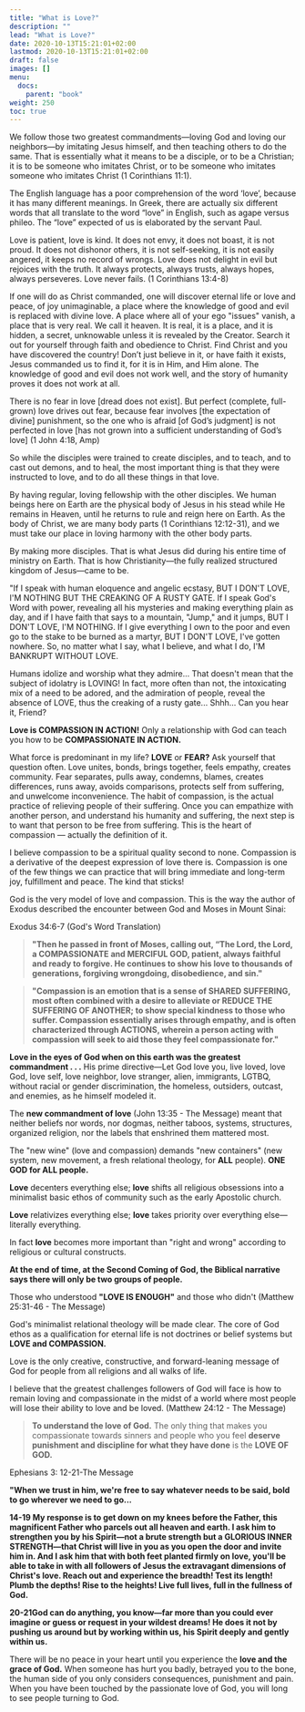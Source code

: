 ```yaml
---
title: "What is Love?"
description: ""
lead: "What is Love?"
date: 2020-10-13T15:21:01+02:00
lastmod: 2020-10-13T15:21:01+02:00
draft: false
images: []
menu:
  docs:
    parent: "book"
weight: 250
toc: true
---
```


We follow those two greatest commandments—loving God and loving our neighbors—by imitating Jesus himself, and then teaching others to do the same. That is essentially what it means to be a disciple, or to be a Christian; it is to be someone who imitates Christ, or to be someone who imitates someone who imitates Christ (1 Corinthians 11:1).

The English language has a poor comprehension of the word ‘love’, because it has many different meanings. In Greek, there are actually six different words that all translate to the word “love” in English, such as agape versus phileo. The “love” expected of us is elaborated by the servant Paul.

Love is patient, love is kind. It does not envy, it does not boast, it is not proud. It does not dishonor others, it is not self-seeking, it is not easily angered, it keeps no record of wrongs. Love does not delight in evil but rejoices with the truth. It always protects, always trusts, always hopes, always perseveres. Love never fails. (1 Corinthians 13:4-8)

If one will do as Christ commanded, one will discover eternal life or love and peace, of joy unimaginable, a place where the knowledge of good and evil is replaced with divine love. A place where all of your ego "issues" vanish, a place that is very real. We call it heaven. It is real, it is a place, and it is hidden, a secret, unknowable unless it is revealed by the Creator. Search it out for yourself through faith and obedience to Christ. Find Christ and you have discovered the country! Don’t just believe in it, or have faith it exists, Jesus commanded us to find it, for it is in Him, and Him alone. The knowledge of good and evil does not work well, and the story of humanity proves it does not work at all. 

There is no fear in love [dread does not exist]. But perfect (complete, full-grown) love drives out fear, because fear involves [the expectation of divine] punishment, so the one who is afraid [of God’s judgment] is not perfected in love [has not grown into a sufficient understanding of God’s love] (1 John 4:18, Amp)

So while the disciples were trained to create disciples, and to teach, and to cast out demons, and to heal, the most important thing is that they were instructed to love, and to do all these things in that love.

By having regular, loving fellowship with the other disciples. We human beings here on Earth are the physical body of Jesus in his stead while He remains in Heaven, until he returns to rule and reign here on Earth. As the body of Christ, we are many body parts (1 Corinthians 12:12-31), and we must take our place in loving harmony with the other body parts.

By making more disciples. That is what Jesus did during his entire time of ministry on Earth. That is how Christianity—the fully realized structured kingdom of Jesus—came to be.

"If I speak with human eloquence and angelic ecstasy, BUT I DON'T LOVE, I'M NOTHING BUT THE CREAKING OF A RUSTY GATE. If I speak God's Word with power, revealing all his mysteries and making everything plain as day, and if I have faith that says to a mountain, "Jump," and it jumps, BUT I DON'T LOVE, I'M NOTHING. If I give everything I own to the poor and even go to the stake to be burned as a martyr, BUT I DON'T LOVE, I've gotten nowhere. So, no matter what I say, what I believe, and what I do, I'M BANKRUPT WITHOUT LOVE.

Humans idolize and worship what they admire... That doesn't mean that the subject of idolatry is LOVING! In fact, more often than not, the intoxicating mix of a need to be adored, and the admiration of people, reveal the absence of LOVE, thus the creaking of a rusty gate... Shhh... Can you hear it, Friend?

**Love is COMPASSION IN ACTION!** Only a relationship with God can teach you how to be **COMPASSIONATE IN ACTION.**

What force is predominant in my life? **LOVE** or **FEAR?** Ask yourself that question often. Love unites, bonds, brings together, feels empathy, creates community. Fear separates, pulls away, condemns, blames, creates differences, runs away, avoids comparisons, protects self from suffering, and unwelcome inconvenience. The habit of compassion, is the actual practice of relieving people of their suffering. Once you can empathize with another person, and understand his humanity and suffering, the next step is to want that person to be free from suffering. This is the heart of compassion — actually the definition of it.

I believe compassion to be a spiritual quality second to none. Compassion is a derivative of the deepest expression of love there is. Compassion is one of the few things we can practice that will bring immediate and long-term joy, fulfillment and peace. The kind that sticks!

God is the very model of love and compassion. This is the way the author of Exodus described the encounter between God and Moses in Mount Sinai:

Exodus 34:6-7 (God's Word Translation)

> **"Then he passed in front of Moses, calling out, “The Lord, the Lord, a COMPASSIONATE and MERCIFUL GOD, patient, always faithful and ready to forgive. He continues to show his love to thousands of generations, forgiving wrongdoing, disobedience, and sin."**

> **"Compassion is an emotion that is a sense of SHARED SUFFERING, most often combined with a desire to alleviate or REDUCE THE SUFFERING OF ANOTHER; to show special kindness to those who suffer. Compassion essentially arises through empathy, and is often characterized through ACTIONS, wherein a person acting with compassion will seek to aid those they feel compassionate for."**


**Love in the eyes of God when on this earth was the greatest commandment . . .** His prime directive—Let God love you, live loved, love God, love self, love neighbor, love stranger, alien, immigrants, LGTBQ, without racial or gender discrimination, the homeless, outsiders, outcast, and enemies, as he himself modeled it.

The **new commandment of love** (John 13:35 - The Message) meant that neither beliefs nor words, nor dogmas, neither taboos, systems, structures, organized religion, nor the labels that enshrined them mattered most.

The "new wine" (love and compassion) demands "new containers" (new system, new movement, a fresh relational theology, for **ALL** people). **ONE GOD for ALL people.**

**Love** decenters everything else; **love** shifts all religious obsessions into a minimalist basic ethos of community such as the early Apostolic church.

**Love** relativizes everything else; **love** takes priority over everything else—literally everything.

In fact **love** becomes more important than "right and wrong" according to religious or cultural constructs.

**At the end of time, at the Second Coming of God, the Biblical narrative says there will only be two groups of people.**

Those who understood **"LOVE IS ENOUGH"** and those who didn't (Matthew 25:31-46 - The Message)

God's minimalist relational theology will be made clear. The core of God ethos as a qualification for eternal life is not doctrines or belief systems but **LOVE and COMPASSION.**

Love is the only creative, constructive, and forward-leaning message of God for people from all religions and all walks of life.

I believe that the greatest challenges followers of God will face is how to remain loving and compassionate in the midst of a world where most people will lose their ability to love and be loved. (Matthew 24:12 - The Message)

> **To understand the love of God.** The only thing that makes you compassionate towards sinners and people who you feel **deserve punishment and discipline for what they have done** is the **LOVE OF GOD.**

Ephesians 3: 12-21-The Message

**"When we trust in him, we're free to say whatever needs to be said, bold to go wherever we need to go...**

**14-19 My response is to get down on my knees before the Father, this magnificent Father who parcels out all heaven and earth. I ask him to strengthen you by his Spirit—not a brute strength but a GLORIOUS INNER STRENGTH—that Christ will live in you as you open the door and invite him in. And I ask him that with both feet planted firmly on love, you'll be able to take in with all followers of Jesus the extravagant dimensions of Christ's love. Reach out and experience the breadth! Test its length! Plumb the depths! Rise to the heights! Live full lives, full in the fullness of God.**

**20-21God can do anything, you know—far more than you could ever imagine or guess or request in your wildest dreams! He does it not by pushing us around but by working within us, his Spirit deeply and gently within us.**

There will be no peace in your heart until you experience the **love and the grace of God.** When someone has hurt you badly, betrayed you to the bone, the human side of you only considers consequences, punishment and pain. When you have been touched by the passionate love of God, you will long to see people turning to God.
